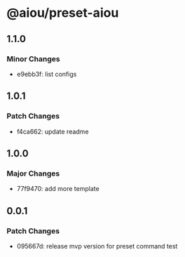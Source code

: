 # @aiou/preset-aiou

## 1.1.0

### Minor Changes

- e9ebb3f: list configs

## 1.0.1

### Patch Changes

- f4ca662: update readme

## 1.0.0

### Major Changes

- 77f9470: add more template

## 0.0.1

### Patch Changes

- 095667d: release mvp version for preset command test
